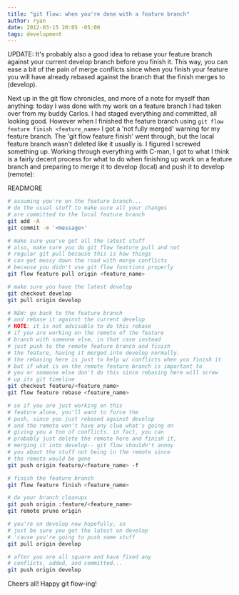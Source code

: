```yaml
---
title: "git flow: when you're done with a feature branch"
author: ryan
date: 2012-03-15 20:05 -05:00
tags: development
---
```


UPDATE: It's probably also a good idea to rebase your feature branch against your current develop branch before you finish it. This way, you can ease a bit of the pain of merge conflicts since when you finish your feature you will have already rebased against the branch that the finish merges to (develop).

Next up in the git flow chronicles, and more of a note for myself than anything: today I was done with my work on a feature branch I had taken over from my buddy Carlos. I had staged everything and committed, all looking good. However when I finished the feature branch using `git flow feature finish <feature_name>` I got a 'not fully merged' warning for my feature branch. The 'git flow feature finish' went through, but the local feature branch wasn't deleted like it usually is. I figured I screwed something up. Working through everything with C-man, I got to what I think is a fairly decent process for what to do when finishing up work on a feature branch and preparing to merge it to develop (local) and push it to develop (remote):

READMORE

```bash
# assuming you're on the feature branch...
# do the usual stuff to make sure all your changes
# are committed to the local feature branch
git add -A
git commit -m '<message>'

# make sure you've got all the latest stuff
# also, make sure you do git flow feature pull and not
# regular git pull because this is how things
# can get messy down the road with merge conflicts
# because you didn't use git flow functions properly
git flow feature pull origin <feature_name>

# make sure you have the latest develop
git checkout develop
git pull origin develop

# NEW: go back to the feature branch
# and rebase it against the current develop
# NOTE: it is not advisable to do this rebase
# if you are working on the remote of the feature
# branch with someone else, in that case instead
# just push to the remote feature branch and finish
# the feature, having it merged into develop normally.
# the rebasing here is just to help w/ conflicts when you finish it
# but if what is on the remote feature branch is important to
# you or someone else don't do this since rebasing here will screw
# up its git timeline
git checkout feature/<feature_name>
git flow feature rebase <feature_name>

# so if you are just working on this
# feature alone, you'll want to force the
# push, since you just rebased against develop
# and the remote won't have any clue what's going on
# giving you a ton of conflicts. in fact, you can
# probably just delete the remote here and finish it,
# merging it into develop-- git flow shouldn't annoy
# you about the stuff not being in the remote since
# the remote would be gone
git push origin feature/<feature_name> -f

# finish the feature branch
git flow feature finish <feature_name>

# do your branch cleanups
git push origin :feature/<feature_name>
git remote prune origin

# you're on develop now hopefully, so
# just be sure you got the latest on develop
# 'cause you're going to push some stuff
git pull origin develop

# after you are all square and have fixed any
# conflicts, added, and committed...
git push origin develop
```

Cheers all! Happy git flow-ing!
